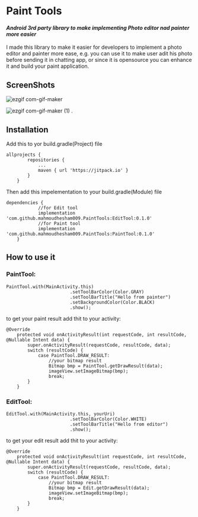 # Paint Tools
#### _Android 3rd party library to make implementing Photo editor nad painter more easier_

I made this library to make it easier for developers to implement a photo editor and painter more ease, e.g. you can use it to make user adit his photo before sending it in chatting app, or since it is opensource you can enhance it and build your paint application. 



## ScreenShots
![ezgif com-gif-maker](https://user-images.githubusercontent.com/35175706/111139618-032a0a80-858a-11eb-8bd5-5c22dae3c3d3.gif)

![ezgif com-gif-maker (1)](https://user-images.githubusercontent.com/35175706/111139709-22289c80-858a-11eb-9fe1-cb76a5f127f9.gif)
.


## Installation
Add this to yor build.gradle(Project) file
```
allprojects {
		repositories {
			...
			maven { url 'https://jitpack.io' }
		}
	}
```

Then add this impelementation to your build.gradle(Module) file
```
dependencies {
            //for Edit tool
	        implementation 'com.github.mahmoudhesham009.PaintTools:EditTool:0.1.0'
	        //for Paint tool
	        implementation 'com.github.mahmoudhesham009.PaintTools:PaintTool:0.1.0'
	}
```

## How to use it
### PaintTool:
```
PaintTool.with(MainActivity.this)
                        .setToolBarColor(Color.GRAY)
                        .setToolBarTitle("Hello from painter")
                        .setBackgroundColor(Color.BLACK)
                        .show();
```
to get your paint result add thit to your activity:
```
@Override
    protected void onActivityResult(int requestCode, int resultCode, @Nullable Intent data) {
        super.onActivityResult(requestCode, resultCode, data);
        switch (resultCode) {
            case PaintTool.DRAW_RESULT:
                //your bitmap result
                Bitmap bmp = PaintTool.getDrawResult(data);
                imageView.setImageBitmap(bmp);
                break;
        }
    }
```

### EditTool:
```
EditTool.with(MainActivity.this, yourUri)
                        .setToolBarColor(Color.WHITE)
                        .setToolBarTitle("Hello from editor")
                        .show();
```
to get your edit result add thit to your activity:
```
@Override
    protected void onActivityResult(int requestCode, int resultCode, @Nullable Intent data) {
        super.onActivityResult(requestCode, resultCode, data);
        switch (resultCode) {
            case PaintTool.DRAW_RESULT:
                //your bitmap result
                Bitmap bmp = Edit.getDrawResult(data);
                imageView.setImageBitmap(bmp);
                break;
        }
    }
```
